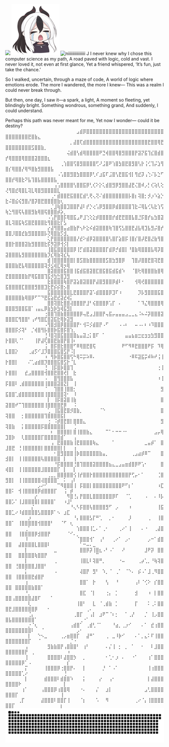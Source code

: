  
![](https://komarev.com/ghpvc/?username=Namiii135&color=grey)
<img src="KAYOKO.png" alt="niiiiiiiiiiiiiiii" width="30%" />
<img src="output-onlinegiftools.gif" alt="niiiiiiiiiiiiiiii" width="30%" />
J
I never knew why I chose this computer science as my path,
A road paved with logic, cold and vast.
I never loved it, not even at first glance,
Yet a friend whispered, ‘It’s fun, just take the chance.’

So I walked, uncertain, through a maze of code,
A world of logic where emotions erode.
The more I wandered, the more I knew—
This was a realm I could never break through.

But then, one day, I saw it—a spark, a light,
A moment so fleeting, yet blindingly bright.
Something wondrous, something grand,
And suddenly, I could understand.

Perhaps this path was never meant for me,
Yet now I wonder—
could it be destiny?
⠀⠀⠀⠀⠀⠀⠀⠀⠀⠀⠀⠀⠀⠀⠀⠀⠀⠀⠀⠀⠀⠀⣠⣾⡿⣿⣿⣿⣿⣿⣿⣿⣿⣿⣿⣿⣿⣿⣿⣿⣿⣿⣿⣿⣿⣿⣿⣿⣿⣿⣿⣿⣿⣿⣿⣿⣟⣿⣷⣄⠀⠀⠀⠀⠀⠀⠀⠀⠀⠀⠀⠀⠀⠀⠀⠀⠀⠀
⠀⠀⠀⠀⠀⠀⠀⠀⠀⠀⠀⠀⠀⠀⠀⠀⠀⠀⠀⠀⡀⣼⣿⢏⣾⣿⣿⣿⣿⣿⣿⣿⣿⣿⣿⣿⣿⣿⣿⣿⣿⣿⣿⣿⣟⣿⣿⢿⣟⣿⣿⣿⣿⣿⣿⣿⣿⣫⣿⣿⣷⡀⠀⠀⠀⠀⠀⠀⠀⠀⠀⠀⠀⠀⠀⠀⠀⠀
⠀⠀⠀⠀⠀⠀⠀⠀⠀⠀⠀⠀⠀⠀⠀⠀⠀⠀⠀⢬⣾⣿⢣⣾⢿⣿⣿⣿⣿⠟⣙⢾⣿⣿⢿⣿⣻⣿⣿⣿⡟⣽⡝⣯⢹⣎⣿⣾⣿⡞⢿⣿⣿⣿⢿⣿⣿⣿⣽⣿⣿⣿⣆⠀⠀⠀⠀⠀⠀⠀⠀⠀⠀⠀⠀⠀⠀⠀
⠀⠀⠀⠀⠀⠀⠀⠀⠀⠀⠀⠀⠀⠀⠀⠀⠀⢀⢱⣿⣿⢫⣿⣻⣿⣿⣿⣿⢋⠜⣨⣿⠟⢱⣿⣳⣿⣟⣿⣻⣿⢣⡗⢨⢊⢹⡬⣱⢻⣿⡎⢿⣿⣿⡜⢿⠻⣿⣷⣻⣿⣿⣿⣧⠀⠀⠀⠀⠀⠀⠀⠀⠀⠀⠀⠀⠀⠀
⠀⠀⠀⠀⠀⠀⠀⠀⠀⠀⠀⠀⠀⠀⠀⠀⠠⢡⣿⣿⣻⣿⣳⣿⣿⣿⡿⢃⠎⣰⣯⠏⣨⣿⢣⣟⣿⣯⢺⡇⢻⣞⡽⢠⢑⠌⡧⣑⠋⣿⣿⡞⢿⣿⣗⠝⣧⢹⣿⣧⣿⣿⣿⣿⣧⠀⠀⠀⠀⠀⠀⠀⠀⠀⠀⠀⠀⠀
⠀⠀⠀⠀⠀⠀⠀⠀⠀⠀⠀⠀⠀⠀⠀⢠⢡⣿⣿⣿⣿⢣⣿⣿⣯⡿⢃⢎⠕⡕⢅⣾⣿⣻⡿⣻⣿⣿⣼⣟⢌⣿⠾⡠⡃⢎⢵⢇⢕⢜⢻⣿⣞⢿⣿⣇⢽⣇⢿⣿⣻⣿⣿⣿⣿⣇⠀⠀⠀⠀⠀⠀⠀⠀⠀⠀⠀⠀
⠀⠀⠀⠀⠀⠀⠀⠀⠀⠀⠀⠀⠀⠀⢀⠂⣾⣿⣿⣟⣯⣿⣿⣏⣾⢃⢟⢄⢝⠌⣾⣿⣿⣿⣿⣿⣿⣿⡧⣿⡆⢽⣿⡂⡺⡰⠱⣵⡑⣗⠬⣿⣮⢮⣻⣿⡜⣿⡽⣿⣟⣿⣿⣿⣿⣷⢆⠀⠀⠀⠀⠀⠀⠀⠀⠀⠀⠀
⠀⠀⠀⠀⠀⠀⠀⠀⠀⠀⠀⠀⠀⠀⡈⣸⢷⣿⣿⣹⣿⣿⡟⣼⠇⡞⡑⢔⢡⡿⣻⣿⣿⡿⣾⣿⣿⣿⣿⢹⣗⠬⢿⣧⢊⢧⣗⢱⢫⢷⣑⢻⣿⢯⢧⣿⣿⣻⣷⢿⣿⢯⣿⣿⣿⡾⡵⡀⠀⠀⠀⠀⠀⠀⠀⠀⠀⠀
⠀⠀⠀⠀⠀⠀⠀⠀⠀⠀⠀⠀⠀⠠⢡⡟⣿⣿⡯⢿⣿⣯⣠⠟⣸⢑⢕⣕⡾⣿⣿⣿⣿⡞⣾⣟⣟⣿⣿⣧⣿⣘⡯⣿⡞⣦⣳⣿⣽⣿⣇⢽⣿⣯⢷⣫⣿⣟⣿⣿⣿⣗⢻⣿⣿⣗⡏⣣⠀⠀⠀⠀⠀⠀⠀⠀⠀⠀
⠀⠀⠀⠀⠀⠀⠀⠀⠀⠀⠀⠀⠀⡔⣼⢻⣿⣿⣤⣴⣿⣷⡟⢢⠗⣕⠮⣾⣽⣿⣿⣿⢷⢹⣿⢫⣣⣿⣿⣟⣼⣧⢿⣹⣧⣻⡬⣿⡞⣿⣿⡸⣿⣿⣞⣷⣻⣿⣿⣿⣿⡧⢝⢿⣿⣷⡫⣺⡀⠀⠀⠀⠀⠀⠀⠀⠀⠀
⠀⠀⠀⠀⠀⠀⠀⠀⠀⠀⠀⠀⠀⢅⡟⣿⣿⣿⣿⣿⣿⣿⡜⣞⠕⣾⡿⣽⣿⣿⣿⣿⢣⣿⡏⣵⣿⡯⢸⣿⡎⣿⡼⣟⣿⣜⣷⢻⣿⣿⣿⡗⣿⣿⣿⣽⣷⣻⣿⣿⣿⣗⡯⡻⣽⡿⢺⡪⡇⠀⠀⠀⠀⠀⠀⠀⠀⠀
⠀⠀⠀⠀⠀⠀⠀⠀⠀⠀⠀⠀⠀⢸⣿⣯⣿⣿⣿⣿⣿⡿⢸⡋⣾⣿⣽⣿⣿⣿⣿⡏⣾⡿⡚⣾⣿⡇⠘⣿⣷⢿⣿⣿⣿⣧⢿⡽⣿⣽⣿⣿⣿⣧⣻⣿⣿⣿⣿⣿⣿⣷⡹⣎⢿⣷⢽⣎⢧⠀⠀⠀⠀⠀⠀⠀⠀⠀
⠀⠀⠀⠀⠀⠀⠀⠀⠀⠀⠀⠀⠀⣾⢸⣿⣿⣿⣿⣿⣿⡇⣿⣫⣿⣷⣿⣿⣿⣿⣿⣫⣿⣳⣻⣿⡿⠀⠀⢹⣿⡼⣿⣿⣟⣿⢽⣟⣿⣿⣿⣿⣷⣟⣧⢿⣿⣿⣿⣿⣿⢽⡺⣪⢾⣏⢿⡲⢿⠀⠀⠀⠀⠀⠀⠀⠀⠀
⠀⠀⠀⠀⠀⠀⠀⠀⠀⠀⠀⠀⠀⣿⣽⣿⣿⣿⣯⣿⣿⢸⣯⣾⣯⣿⣽⣿⣏⣿⣯⣿⣯⣾⣯⣾⠱⠀⠀⠈⣿⢗⢿⣿⣿⣿⣷⣿⢿⣟⣿⣿⣿⣿⣿⣷⡟⢿⣯⣿⣿⢹⣯⡺⣳⣓⣿⣹⣻⠀⠀⠀⠀⠀⠀⠀⠀⠀
⠀⠀⠀⠀⠀⠀⠀⠀⠀⠀⠀⠀⠀⣗⣿⣿⣿⣿⢷⣿⡟⣽⣵⣿⣽⣿⣿⡟⣼⣿⣻⣿⣿⡿⣾⠇⠂⠀⠀⠀⢺⢿⢞⣿⣿⣿⣿⣿⣿⣯⣿⣿⣿⣿⣏⣿⣿⣿⣻⣿⣿⣹⣗⣟⡮⡮⣿⡢⣿⠀⠀⠀⠀⠀⠀⠀⠀⠀
⠀⠀⠀⠀⠀⠀⠀⠀⠀⠀⠀⠀⠀⣯⣿⣿⣿⣿⣿⣿⣇⣟⣿⣿⣿⡟⣽⠡⣾⣿⣿⣿⡿⣹⠏⠰⠀⠀⠀⠀⠀⡹⡧⣻⣿⣿⣿⣯⣿⣿⣿⣿⣿⣿⣷⢿⣿⡿⠋⠉⠙⣟⣯⣵⣟⣞⣽⣞⢾⡅⠀⠀⠀⠀⠀⠀⠀⠀
⠀⠀⠀⠀⠀⠀⠀⠀⠀⠀⠀⠀⠀⣿⣿⢽⣿⣗⣿⣿⢼⣿⣿⣿⡟⣸⠃⢮⣿⣿⣿⡿⢡⡏⠀⠄⠀⠀⠀⠀⠀⠁⠹⣌⢿⣿⣿⣿⢿⣿⣿⣿⣻⣿⣿⣯⣿⠁⢠⣤⣄⡿⣷⣳⡷⣳⢾⣯⣻⡇⠀⠀⠀⠀⠀⠀⠀⠀
⠀⠀⠀⠀⠀⠀⠀⠀⠀⠀⠀⠀⢐⣿⣿⢹⣿⣷⣿⣿⣿⣿⣿⡿⢤⣟⣠⣸⣿⣿⡟⢤⣯⡤⣤⣤⣤⣠⣀⣀⣄⠨⠦⠬⡽⣿⣿⣿⣽⣿⣿⣿⣏⢻⣿⣿⠃⢠⠞⢻⣿⣏⣿⣽⣯⣗⢿⡷⣽⣻⠀⠀⠀⠀⠀⠀⠀⠀
⠀⠀⠀⠀⠀⠀⠀⠀⠀⠀⠀⠀⠠⢻⣿⣺⣿⡿⣿⣿⣿⣿⡟⠂⢺⠭⡪⣾⣿⡟⠠⠋⠀⠀⠀⠠⠠⠆⠀⠀⠤⠠⠄⠆⠰⠹⣿⣿⣿⣿⣿⣿⡯⡪⢽⠃⠀⡈⢾⣿⢻⡧⣿⣿⡷⣯⣿⡯⣿⢱⡀⠀⠀⠀⠀⠀⠀⠀
⠀⠀⠀⠀⠀⠀⠀⠀⠀⠀⠀⠀⢘⠸⣿⢽⣿⣯⣿⣿⣿⣿⣦⣤⣽⣐⡅⣿⠏⠀⠁⠀⠀⠀⠀⠀⠀⣤⣤⣦⣶⣒⣖⣲⣲⣳⣻⣿⣿⡗⣿⣿⢇⠈⠁⠀⠀⠀⢸⡟⣼⢏⣿⣿⣟⣷⣿⡟⣿⢸⠆⠀⠀⠀⠀⠀⠀⠀
⠀⠀⠀⠀⠀⠀⠀⠀⠀⠀⠀⠀⢨⠀⣿⡯⣿⣗⣿⣿⣿⠋⠿⢿⣿⣟⣿⢯⠀⠀⠀⠀⠀⠀⠀⠀⠟⠋⠻⠿⣟⣿⣿⣿⠟⡯⠀⠹⢿⣇⣿⣿⡕⠀⠀⠀⢀⣴⡫⠊⣸⡹⣿⣿⣿⣯⣿⣫⡟⠨⡇⠀⠀⠀⠀⠀⠀⠀
⠀⠀⠀⠀⠀⠀⠀⠀⠀⠀⠀⠀⠰⠀⢻⡷⣿⣯⣿⣿⢫⠓⢿⠭⡭⠵⠿⠄⠀⠀⠀⠀⠀⠀⠀⠀⠀⠀⠐⠿⠯⣽⣯⡭⠾⠷⠞⢨⢸⡗⣿⣿⡇⠀⠀⠀⠌⢁⣴⣾⣿⡹⣿⣿⣿⣯⣿⣫⡗⠈⣇⠀⠀⠀⠀⠀⠀⠀
⠀⠀⠀⠀⠀⠀⠀⠀⠀⠀⠀⠀⢘⠀⢸⡯⣿⡷⣿⣿⢹⠀⠀⠀⠀⠀⠀⠀⠀⠀⠀⠀⠀⠀⠀⠀⠀⠀⠀⠀⠀⠀⠀⠀⠀⠀⠀⢐⢸⡗⣿⣿⡇⠀⠀⣞⣠⣿⣿⣿⣿⢺⣿⣿⣟⣿⣿⢞⡇⠀⣗⠀⠀⠀⠀⠀⠀⠀
⠀⠀⠀⠀⠀⠀⠀⠀⠀⠀⠀⠀⠠⠀⠀⣿⢻⣿⣿⣿⣧⠀⠀⠀⠀⠀⠀⠀⠀⠀⠀⠀⠀⠀⠀⠀⠀⠀⠀⠀⠀⠀⠀⠀⠀⠀⠀⠰⢸⡯⣿⣿⠇⢀⣾⣿⣿⣿⣿⣿⣿⢸⣿⣿⣿⣽⣿⣝⡇⠀⢸⠀⠀⠀⠀⠀⠀⠀
⠀⠀⠀⠀⠀⠀⠀⠀⠀⠀⠀⠀⠈⠀⠀⢹⣿⣿⢸⣿⣿⡂⠀⠀⠀⠀⠀⠀⠀⠀⠀⠀⠀⠀⠀⠀⠀⠀⠀⠀⠀⠀⠀⠀⠀⠀⠀⠀⣻⣯⣿⣿⢁⣾⣿⣿⣿⣿⣿⣿⣿⢸⣿⣿⣿⣿⣿⢽⠂⠀⠸⠀⠀⠀⠀⠀⠀⠀
⠀⠀⠀⠀⠀⠀⠀⠀⠀⠀⠀⠀⠀⡇⠀⢸⡯⣿⣽⣿⢸⣷⠀⠀⠀⠀⠀⠀⠀⠀⠀⠀⠀⠀⠀⠀⠀⠀⠀⠀⠀⠀⠀⠀⠀⠀⠀⠀⣿⣽⣿⣿⠞⠉⢹⣿⣿⣿⣿⣿⣿⢸⣿⣿⣿⣿⣟⡿⠀⠀⠨⠀⠀⠀⠀⠀⠀⠀
⠀⠀⠀⠀⠀⠀⠀⠀⠀⠀⠀⠀⠀⢁⠀⢸⣯⣿⣟⣿⡺⣿⣷⡀⠀⠀⠀⠀⠀⠈⠑⠀⠀⠀⠀⠀⠀⠀⠀⠀⠀⠀⠀⠀⠀⠀⠀⠀⣿⢽⣿⣿⠀⠀⡂⣿⣿⣿⣿⣿⣿⢹⣿⣿⣿⣿⣯⡇⠀⠀⠀⠀⠀⠀⠀⠀⠀⠀
⠀⠀⠀⠀⠀⠀⠀⠀⠀⠀⠀⠀⠀⢐⠀⠨⡾⣿⣟⣿⡇⣿⣿⣿⣄⠀⠀⠀⠀⠀⠀⠀⠀⠀⠀⠀⠀⠀⠀⠀⠀⠀⠀⠀⠀⠀⠀⠀⣻⢽⣿⣷⠀⠀⡅⣿⣿⣿⣿⣿⡯⣿⣿⣿⣿⣿⣿⡇⠀⠀⢈⠀⠀⠀⠀⠀⠀⠀
⠀⠀⠀⠀⠀⠀⠀⠀⠀⠀⠀⠀⠀⠀⠆⠀⣿⣿⣿⣿⡇⣿⢸⣿⣿⣷⣄⠀⠀⠀⠀⠉⠁⠂⠒⠒⠐⠂⠀⠀⠀⠀⠀⠀⠀⠀⣠⡤⢿⣹⣿⡷⠀⠀⢇⣿⣿⣿⣿⣿⡏⣿⣿⣿⣿⣿⣾⠁⠀⠀⢠⠀⠀⠀⠀⠀⠀⠀
⠀⠀⠀⠀⠀⠀⠀⠀⠀⠀⠀⠀⠀⠀⢠⠀⣟⣿⣿⣿⣷⢸⣟⣿⣿⣿⣿⢷⣄⠀⠀⠀⠀⠁⠀⠀⠀⠀⠀⠀⠀⠀⠀⣀⣤⡾⠁⠀⣿⣸⣿⣟⠀⢘⢸⣿⣿⣿⣿⣿⡇⣿⣿⣿⣿⣿⡇⡇⠀⠀⢰⠀⠀⠀⠀⠀⠀⠀
⠀⠀⠀⠀⠀⠀⠀⠀⠀⠀⠀⠀⠀⠀⠀⠂⣿⣻⣿⣿⣿⢸⡷⣿⣿⣿⣿⣿⣿⣷⣤⡀⠀⠀⠀⠀⠀⠀⠀⢀⣠⣴⡾⠿⠉⠀⠀⠀⣿⣺⣿⡇⠀⢸⢸⣿⣿⣿⣿⣿⢧⣿⣿⣿⣿⣿⠀⡇⠀⠀⢸⠀⠀⠀⠀⠀⠀⠀
⠀⠀⠀⠀⠀⠀⠀⠀⠀⠀⠀⠀⠀⠀⠀⠘⡯⣿⣿⣿⣿⢘⣿⢹⣿⣿⣿⣽⣿⣿⣿⣿⣦⣄⣀⣠⣤⣶⣾⣿⡿⠟⢡⠂⠀⠀⠀⠀⣿⢾⣿⡇⠀⢸⢸⣿⣿⣿⣿⣿⣸⣿⣿⣿⣿⡏⠀⡇⠀⠀⡇⠀⠀⠀⠀⠀⠀⠀
⠀⠀⠀⠀⠀⠀⠀⠀⠀⠀⠀⠀⠀⢀⣀⡀⣿⣿⣿⣿⣿⢪⢸⡞⣿⣿⡗⣿⣿⣿⣿⣿⣿⣿⣿⣿⣿⣿⡟⢋⡤⠂⠁⠀⠀⠀⠀⢈⣿⣻⣿⡇⠀⢸⢸⣿⣿⣿⣿⣿⢼⣿⣿⣿⣿⠁⠀⠅⠀⢠⠇⠀⠀⠀⠀⠀⠀⠀
⠀⠀⠀⠀⠀⠀⠀⠀⠀⠀⡠⠔⠊⠀⠀⠀⠉⠻⣿⣿⣿⢸⠀⡯⣿⣿⡇⣿⣿⣿⣿⣿⣿⣿⣿⣿⠟⠋⡆⠁⠀⠀⠀⠀⠀⠀⠀⠰⣏⣿⣿⠅⠀⢺⢸⣿⣿⣿⣿⡿⣾⣿⣿⣿⡏⠀⠀⢨⠀⡾⠀⠀⠀⠀⠀⠀⠀⠀
⠀⠀⠀⠀⠀⠀⠀⠀⠀⡔⠀⠀⠀⠀⠀⠀⠀⠀⠀⠻⣿⢘⡄⡟⣿⣿⣇⣿⣿⣿⣿⣿⣿⡿⠏⠀⠀⠈⢁⠀⠀⠀⠀⠠⠀⠀⠄⠸⡧⣿⣿⡡⠁⢸⣸⣿⣿⣿⣿⡇⣿⣿⣿⣿⠁⠀⠀⠰⣸⠃⠀⠀⠀⠀⠀⠀⠀⠀
⠀⠀⠀⠀⠀⠀⠀⠀⡌⠀⠀⠀⠀⠀⠀⠀⠀⠀⠀⠀⠘⢄⠣⡯⣿⣿⢧⣿⣿⣿⣿⣻⠋⠀⡠⠀⠀⠀⠰⠀⠀⠀⠀⠀⠀⠀⠀⢸⣯⣿⣿⣁⠔⠸⣾⣿⣿⣿⣿⣣⣿⣿⣿⡿⠁⠢⠀⣰⣏⠀⠀⠀⠀⠀⠀⠀⠀⠀
⠀⠀⠀⠀⠀⠀⠀⡰⠀⠀⠀⠀⠀⠀⠀⠀⠀⠀⠀⠀⠀⠘⡄⣿⣿⣿⣣⡏⠛⢁⠀⠀⡀⠂⠀⠀⠀⠀⡸⠀⠀⠀⠀⠀⢀⠀⠀⢸⣿⣿⣿⠁⠀⢸⣿⣿⣿⣿⣿⢺⣿⣿⣿⠃⠀⠀⠈⠋⠀⢆⠀⠀⠀⠀⠀⠀⠀⠀
⠀⠀⠀⠀⠀⠀⢀⠁⠀⠀⠀⠀⠀⠀⠀⠀⠀⠀⠀⠀⠀⠀⢱⣿⣿⣿⢸⣁⠄⠁⢀⠂⠀⠀⠀⢀⠔⠁⢸⠀⠀⠀⠄⠐⠀⠀⢀⣼⣿⣿⣿⠀⠀⢸⣿⣿⣿⣿⡿⣺⣿⣿⡟⠀⠀⠀⠀⠀⠈⠊⠄⡀⠀⠀⠀⠀⠀⠀
⠀⠀⠀⠀⠀⠀⠸⠀⠀⠀⠀⠀⠀⠀⠀⠀⠀⠀⠀⠀⠀⠀⠈⣿⣿⣿⢺⠁⠀⢠⠃⠀⠀⢀⠔⠁⠀⡠⠂⠀⠀⠀⠀⠀⡠⠒⠁⣾⣿⣿⣿⠀⠀⣼⣿⣿⣿⣿⣇⣿⣿⣿⠇⠀⠀⠀⠀⠀⠀⠀⠀⠀⠁⠒⠤⠄⣀⠀
⠀⠀⠀⠀⠀⠀⡇⠀⠀⠀⠀⠀⠀⠀⠀⣀⠀⠀⠀⠀⠀⠀⠀⣿⣿⡿⡽⢸⣿⣆⠠⠃⠠⠁⠀⠀⠜⠀⠀⠀⠀⠀⠀⣸⠟⡽⠀⣿⣿⣿⣿⠀⠀⣿⣿⣿⣿⣿⢷⣿⣿⡟⠀⠀⠀⠀⠀⠀⠀⠀⠀⠀⠀⠀⠀⠀⠀⠉
⠀⠀⠀⠀⠀⠀⡇⠀⠀⠀⠀⠀⠀⠀⠀⢀⠀⠀⠀⠀⠀⠀⠀⢸⣿⣇⠇⢽⣿⠛⡀⠀⠀⠀⠀⠐⠤⠀⠀⠀⠀⢀⡴⢁⡀⠘⢷⢽⣿⣿⣿⠀⢘⣿⣿⣿⣿⣿⣸⣿⣿⠃⠀⠀⠀⠀⠀⠀⠀⠀⠀⠀⠀⠀⠀⠀⠀⠀
⠀⠀⠀⠀⠀⠀⡅⠀⠀⠀⠀⠀⠀⠀⠀⠠⠀⠀⠀⠀⠀⠀⠀⢼⣿⡟⠀⣻⠃⠀⠱⡀⠈⠀⢀⠁⠀⠈⠑⠄⠀⡮⠠⠁⣸⢀⠻⣿⣿⣿⣿⠀⢸⣿⣿⣿⣿⣟⣾⣿⡟⠀⠀⠀⠀⠀⠀⠀⠀⠀⠀⠀⠀⠀⠀⠀⠀⠀
⠀⠀⠀⠀⠀⠀⢰⠀⠀⠀⠀⠀⠀⠀⠀⠀⠀⠀⠀⠀⠀⠀⠀⣿⣿⠁⠀⡗⠀⠀⠀⢣⠀⠀⠘⠀⠀⠀⠀⠀⢠⠇⠈⢊⠕⠀⡎⣿⣿⣿⣿⠀⣿⣿⣿⣿⣿⣷⣿⣿⠁⠀⠀⠀⠀⠀⠀⠀⠀⠀⠀⠀⠀⠀⠀⠀⠀⠀
⠀⠀⠀⠀⠀⠀⠘⡀⠀⠀⠀⠀⠀⠀⠀⠀⠀⠀⠀⠀⠀⠀⠀⣿⣏⠀⠈⡇⠀⠀⠀⢐⡄⠀⡁⠀⠀⠀⠀⠀⣺⠀⠀⠀⠰⠀⡇⣿⣿⣿⣿⢠⣿⣿⣿⣿⣿⣼⣿⠏⠀⠀⠀⠁⠀⠀⠀⠀⠀⠀⠀⠀⠀⠀⠀⠀⠀⠀
⠀⠀⠀⠀⠀⠀⠀⢇⠀⠀⠀⠀⠀⠀⠀⠀⠀⠀⠀⠀⠀⠀⢸⣿⠃⠀⠀⣇⠀⠈⢀⣾⣷⠀⡁⠀⠀⠀⠀⠀⡏⠀⠀⠀⠅⢀⠅⣿⣿⣿⣟⣸⣿⣿⣿⣿⣿⣿⡿⠀⠀⠀⠂⠀⠀⠀⠀⠀⠀⠀⠀⠀⠀⠀⢀⠄⠀⠀
⠀⠀⠀⠀⠀⠀⠀⢈⡄⠀⠀⠀⠀⠀⠀⠀⠀⠀⠀⠀⠀⢀⣿⡏⠀⠀⢠⡇⠀⣰⠟⠉⠈⠆⡂⠀⠀⠁⢀⡜⠀⠀⠀⡈⠀⢸⡠⣿⣿⣿⣧⣿⣿⣿⣿⣿⣿⣿⠁⠀⠀⠀⠀⠀⠀⠀⠀⠀⠀⠀⠀⠀⢀⠐⠁⠀⠀⠀
⠀⠀⠀⠀⠀⠀⠀⡐⠈⢆⠀⠀⠀⠀⠀⠀⠀⠀⠀⠀⢠⣾⣿⠁⠀⢀⣾⢃⠈⠁⠀⠀⠀⠘⣴⡀⢀⡰⠊⠀⠀⠀⠄⠁⠀⣞⢰⣿⣿⣿⣿⣿⣿⣿⣿⣿⣿⠇⠀⠀⠈⠀⠀⠀⠀⠀⠀⠀⠀⠀⠀⡠⠂⠀⠀⠀⠀⠀
⠀⠀⠀⠀⠀⠀⠀⡇⠀⠀⠑⠢⣀⠀⠀⠀⠀⢀⡠⣶⣿⣿⡏⠀⠀⣼⠛⠁⠀⠀⠀⢀⠀⣀⠸⡷⠊⠀⠀⠀⠄⠁⡀⣄⠅⠏⢸⣿⣿⣿⣿⣿⣿⣿⣿⣿⡏⠀⠀⠈⠀⠀⠀⠀⠀⠀⠀⠀⠀⡈⠐⠀⠀⠀⠀⠀⠀⠀
⠀⠀⠀⠀⠀⠀⢠⠀⠀⠀⠀⠀⠀⣻⣷⣷⣿⡟⢠⣿⣿⣿⠃⠀⢰⠃⠀⠀⠀⠀⠀⠄⡌⢸⠀⡂⠀⡀⠀⠁⠀⠀⠂⠀⠀⠇⣸⣿⣿⣿⣿⣿⣿⣿⣿⡟⠀⢀⠀⠀⠀⠀⠀⠀⠀⠀⠀⠀⠰⠀⠀⠀⠀⠀⠀⠀⠀⠀
⠀⠀⠀⠀⠀⠀⢸⠀⠀⠀⠀⠀⠀⣿⣿⣿⣿⠇⣼⣿⣿⡳⠀⠀⡀⠀⠀⠀⠀⠀⠀⠂⢁⠂⡰⠀⠄⠀⠀⠐⠁⠀⠀⠀⢰⠁⣿⣿⣿⣿⣿⣿⣿⣿⡿⠁⠠⠀⠀⠀⠀⠀⠀⠀⠀⠀⠀⠀⡎⠀⠀⠀⠀⠀⠀⠀⠀⠀
⠀⠀⠀⠀⠀⠀⡍⠀⠀⠀⠀⠀⢸⣿⣿⣿⡿⢐⣿⣿⡟⠄⠀⠀⡇⠀⠀⠀⠀⠀⡘⠀⠁⠠⠁⠀⠀⠀⠀⠀⠀⠀⠀⠀⢸⢰⣿⣿⣿⣿⣿⣿⣿⣿⢁⠔⠀⠀⠀⠀⠀⠀⠀⠀⠀⠀⠀⢘⠀⠀⠀⠀⠀⠀⠀⠀⠀⠀
⠀⠀⠀⠀⠀⠀⡇⠀⠀⠀⠀⠀⣾⣿⣿⣿⠇⣾⣿⣿⠱⠀⠀⠀⡅⠀⠀⠀⠀⡔⠀⠀⢠⠂⠀⠀⠀⠀⠀⠀⠀⠀⠀⠀⡇⣼⣿⣿⣿⣿⣿⣿⣿⠗⠀⠀⠀⠀⠀⠀⠀⠀⠀⠀⠀⠀⠀⡇⠀⠀⠀⠀⠀⠀⠀⠀⠀⠀
⠀⠀⠀⠀⠀⢰⠁⠀⠀⠀⠀⢠⣿⣿⣿⡿⢰⣿⣿⢿⠀⠀⠀⠐⠄⠀⠀⠀⡌⠀⠀⣰⡇⠀⠀⠀⠀⠀⠀⠀⠀⠀⠀⣠⢃⣿⣿⣿⣿⣿⣿⣿⡏⠀⠀⠀⠀⠀⠀⠀⠀⠀⠀⠀⠀⠀⢸⠀⠀⠀⠀⠀⠀⠀⠀⠀⠀⠀
⠀⠀⠀⠀⢀⡏⠀⠀⠀⠀⠀⣼⣿⣿⣿⠇⣿⣿⡏⢸⠀⠀⠀⠈⡆⠀⠀⠀⠡⠀⠀⠻⠀⠀⠀⠀⠀⠀⠀⠀⢀⠔⠈⡄⢸⣿⣿⣿⣿⣿⣿⡏⠀⠀⠀⠀⠀⠀⠀⠀⠀⠀⠀⠀⠀⠀⡆⠀⠀⠀⠀⠀⠀⠀⠀⠀⠀⠀<picture>
  <source media="(prefers-color-scheme: dark)" srcset="https://raw.githubusercontent.com/Namiii135/Namiii135/output/github-snake-dark.svg" />
  <source media="(prefers-color-scheme: light)" srcset="https://raw.githubusercontent.com/Namiii135/Namiii135/output/github-snake.svg" />
  <img alt="github-snake" src="https://raw.githubusercontent.com/Namiii135/Namiii135/output/github-snake.svg" />
</picture>
